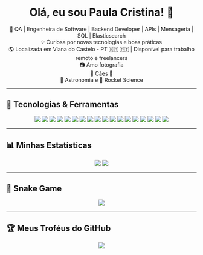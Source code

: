 <h1 align="center">Olá, eu sou Paula Cristina! 👋</h1>

<p align="center">
  🧠 QA | Engenheira de Software | Backend Developer | APIs | Mensageria | SQL | Elasticsearch <br>
  💡 Curiosa por novas tecnologias e boas práticas <br>
  🌎 Localizada em Viana do Castelo - PT 🇧🇷 🇵🇹 | Disponível para trabalho remoto e freelancers <br>
  📷 Amo fotografia <br>
  🐶 Cães 🐾 <br>
  🔭 Astronomia e 🚀 Rocket Science <br>
</p>

---

## 🚀 Tecnologias & Ferramentas

<p align="center">
  <img src="https://img.shields.io/badge/Javascript-F7DF1E?style=for-the-badge&logo=javascript&logoColor=black" />
  <img src="https://img.shields.io/badge/Go-00ADD8?style=for-the-badge&logo=go&logoColor=white" />
  <img src="https://img.shields.io/badge/Python-3776AB?style=for-the-badge&logo=python&logoColor=white" />
  <img src="https://img.shields.io/badge/Java-007396?style=for-the-badge&logo=java&logoColor=white" />
  <img src="https://img.shields.io/badge/Robot_Framework-000000?style=for-the-badge&logo=robotframework&logoColor=white" />
  <img src="https://img.shields.io/badge/Cypress-17202C?style=for-the-badge&logo=cypress&logoColor=white" />
  <img src="https://img.shields.io/badge/Playwright-45ba63?style=for-the-badge&logo=playwright&logoColor=white" />
  <img src="https://img.shields.io/badge/Selenium-43B02A?style=for-the-badge&logo=selenium&logoColor=white" />
  <img src="https://img.shields.io/badge/Postman-FF6C37?style=for-the-badge&logo=postman&logoColor=white" />
  <img src="https://img.shields.io/badge/Bruno-333333?style=for-the-badge&logoColor=white" />
  <img src="https://img.shields.io/badge/Apidog-3C78D8?style=for-the-badge&logoColor=white" />
  <img src="https://img.shields.io/badge/Docker-2496ED?style=for-the-badge&logo=docker&logoColor=white" />
  <img src="https://img.shields.io/badge/Postgresql-4169E1?style=for-the-badge&logo=postgresql&logoColor=white" />
  <img src="https://img.shields.io/badge/Elastic_Search-005571?style=for-the-badge&logo=elasticsearch&logoColor=white" />
  <img src="https://img.shields.io/badge/Kafka-231F20?style=for-the-badge&logo=apachekafka&logoColor=white" />
  <img src="https://img.shields.io/badge/RabbitMQ-FF6600?style=for-the-badge&logo=rabbitmq&logoColor=white" />
  <img src="https://img.shields.io/badge/Jenkins-D24939?style=for-the-badge&logo=jenkins&logoColor=white" />
  <img src="https://img.shields.io/badge/GitHub_Actions-2088FF?style=for-the-badge&logo=github-actions&logoColor=white" />
</p>

---

## 📊 Minhas Estatísticas

<p align="center">
  <img src="https://github-readme-stats.vercel.app/api?username=paulacristinaqa&show_icons=true&theme=radical" />
  <img src="https://github-readme-stats.vercel.app/api/top-langs/?username=paulacristinaqa&layout=compact&theme=radical" />
</p>

---

## 🐍 Snake Game

<p align="center">
  <img src="https://github.com/paulacristinaqa/paulacristinaqa/blob/output/github-snake.svg" />
</p>

---

## 🏆 Meus Troféus do GitHub

<p align="center">
  <img src="https://github-profile-trophy.vercel.app/?username=SEU_USUARIO_GITHUB&theme=radical&no-bg=true&no-frame=true" />
</p>
